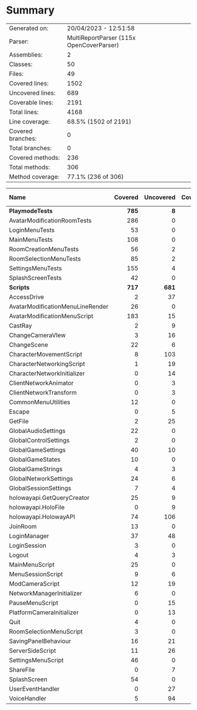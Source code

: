 ﻿# Summary
|||
|:---|:---|
| Generated on: | 20/04/2023 - 12:51:58 |
| Parser: | MultiReportParser (115x OpenCoverParser) |
| Assemblies: | 2 |
| Classes: | 50 |
| Files: | 49 |
| Covered lines: | 1502 |
| Uncovered lines: | 689 |
| Coverable lines: | 2191 |
| Total lines: | 4168 |
| Line coverage: | 68.5% (1502 of 2191) |
| Covered branches: | 0 |
| Total branches: | 0 |
| Covered methods: | 236 |
| Total methods: | 306 |
| Method coverage: | 77.1% (236 of 306) |

|**Name**|**Covered**|**Uncovered**|**Coverable**|**Total**|**Line coverage**|**Covered**|**Total**|**Branch coverage**|**Covered**|**Total**|**Method coverage**|
|:---|---:|---:|---:|---:|---:|---:|---:|---:|---:|---:|---:|
|**PlaymodeTests**|**785**|**8**|**793**|**1377**|**98.9%**|**0**|**0**|****|**121**|**121**|**100%**|
|AvatarModificationRoomTests|286|0|286|504|100%|0|0||37|37|100%|
|LoginMenuTests|53|0|53|97|100%|0|0||11|11|100%|
|MainMenuTests|108|0|108|179|100%|0|0||19|19|100%|
|RoomCreationMenuTests|56|2|58|99|96.5%|0|0||9|9|100%|
|RoomSelectionMenuTests|85|2|87|149|97.7%|0|0||16|16|100%|
|SettingsMenuTests|155|4|159|267|97.4%|0|0||20|20|100%|
|SplashScreenTests|42|0|42|82|100%|0|0||9|9|100%|
|**Scripts**|**717**|**681**|**1398**|**3207**|**51.2%**|**0**|**0**|****|**115**|**185**|**62.1%**|
|AccessDrive|2|37|39|95|5.1%|0|0||1|3|33.3%|
|AvatarModificationMenuLineRender|26|0|26|44|100%|0|0||3|3|100%|
|AvatarModificationMenuScript|183|15|198|316|92.4%|0|0||24|25|96%|
|CastRay|2|9|11|23|18.1%|0|0||1|1|100%|
|ChangeCameraVIew|3|16|19|38|15.7%|0|0||1|2|50%|
|ChangeScene|22|6|28|69|78.5%|0|0||2|2|100%|
|CharacterMovementScript|8|103|111|175|7.2%|0|0||1|6|16.6%|
|CharacterNetworkingScript|1|19|20|51|5%|0|0||1|6|16.6%|
|CharacterNetworkInitializer|0|14|14|32|0%|0|0||0|3|0%|
|ClientNetworkAnimator|0|3|3|14|0%|0|0||0|1|0%|
|ClientNetworkTransform|0|3|3|14|0%|0|0||0|1|0%|
|CommonMenuUtilities|12|0|12|21|100%|0|0||2|2|100%|
|Escape|0|5|5|16|0%|0|0||0|1|0%|
|GetFile|2|25|27|62|7.4%|0|0||1|2|50%|
|GlobalAudioSettings|22|0|22|36|100%|0|0||7|7|100%|
|GlobalControlSettings|2|0|2|9|100%|0|0||4|4|100%|
|GlobalGameSettings|40|10|50|74|80%|0|0||5|7|71.4%|
|GlobalGameStates|10|0|10|27|100%|0|0||3|3|100%|
|GlobalGameStrings|4|3|7|16|57.1%|0|0||1|2|50%|
|GlobalNetworkSettings|24|6|30|68|80%|0|0||6|7|85.7%|
|GlobalSessionSettings|7|4|11|23|63.6%|0|0||2|3|66.6%|
|holowayapi.GetQueryCreator|25|9|34|86|73.5%|0|0||3|3|100%|
|holowayapi.HoloFile|0|9|9|416|0%|0|0||0|8|0%|
|holowayapi.HolowayAPI|74|106|180|416|41.1%|0|0||5|8|62.5%|
|JoinRoom|13|0|13|32|100%|0|0||1|1|100%|
|LoginManager|37|48|85|190|43.5%|0|0||5|6|83.3%|
|LoginSession|3|0|3|13|100%|0|0||1|1|100%|
|Logout|4|3|7|18|57.1%|0|0||1|2|50%|
|MainMenuScript|25|0|25|51|100%|0|0||4|4|100%|
|MenuSessionScript|9|6|15|30|60%|0|0||2|2|100%|
|ModCameraScript|12|19|31|51|38.7%|0|0||3|3|100%|
|NetworkManagerInitializer|6|0|6|18|100%|0|0||1|1|100%|
|PauseMenuScript|0|15|15|31|0%|0|0||0|1|0%|
|PlatformCameraInitializer|0|13|13|26|0%|0|0||0|1|0%|
|Quit|4|0|4|13|100%|0|0||1|1|100%|
|RoomSelectionMenuScript|3|0|3|11|100%|0|0||1|1|100%|
|SavingPanelBehaviour|16|21|37|59|43.2%|0|0||4|7|57.1%|
|ServerSideScript|11|26|37|63|29.7%|0|0||3|5|60%|
|SettingsMenuScript|46|0|46|78|100%|0|0||9|9|100%|
|ShareFile|0|7|7|27|0%|0|0||0|1|0%|
|SplashScreen|54|0|54|113|100%|0|0||5|5|100%|
|UserEventHandler|0|27|27|57|0%|0|0||0|8|0%|
|VoiceHandler|5|94|99|185|5%|0|0||1|16|6.2%|
